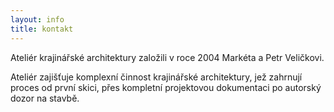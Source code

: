 ```yaml
---
layout: info
title: kontakt
---
```


Ateliér krajinářské architektury založili
v roce 2004 Markéta a Petr Veličkovi.

Ateliér zajišťuje komplexní činnost krajinářské architektury, jež zahrnují proces od první skici, přes kompletní projektovou dokumentaci po autorský dozor na stavbě.
